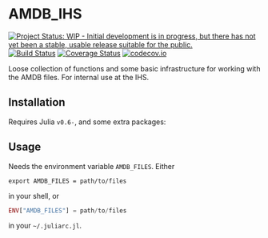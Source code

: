 # AMDB_IHS
[![Project Status: WIP - Initial development is in progress, but there has not yet been a stable, usable release suitable for the public.](http://www.repostatus.org/badges/latest/wip.svg)](http://www.repostatus.org/#wip)
[![Build Status](https://travis-ci.org/tpapp/AMDB_IHS.jl.svg?branch=master)](https://travis-ci.org/tpapp/AMDB_IHS.jl)
[![Coverage Status](https://coveralls.io/repos/tpapp/AMDB_IHS.jl/badge.svg?branch=master&service=github)](https://coveralls.io/github/tpapp/AMDB_IHS.jl?branch=master)
[![codecov.io](http://codecov.io/github/tpapp/AMDB_IHS.jl/coverage.svg?branch=master)](http://codecov.io/github/tpapp/AMDB_IHS.jl?branch=master)

Loose collection of functions and some basic infrastructure for working with the AMDB files. For internal use at the IHS.

## Installation

Requires Julia `v0.6-`, and some extra packages:

## Usage

Needs the environment variable `AMDB_FILES`. Either
```shell
export AMDB_FILES = path/to/files
```
in your shell, or
```julia
ENV["AMDB_FILES"] = path/to/files
```
in your `~/.juliarc.jl`.
